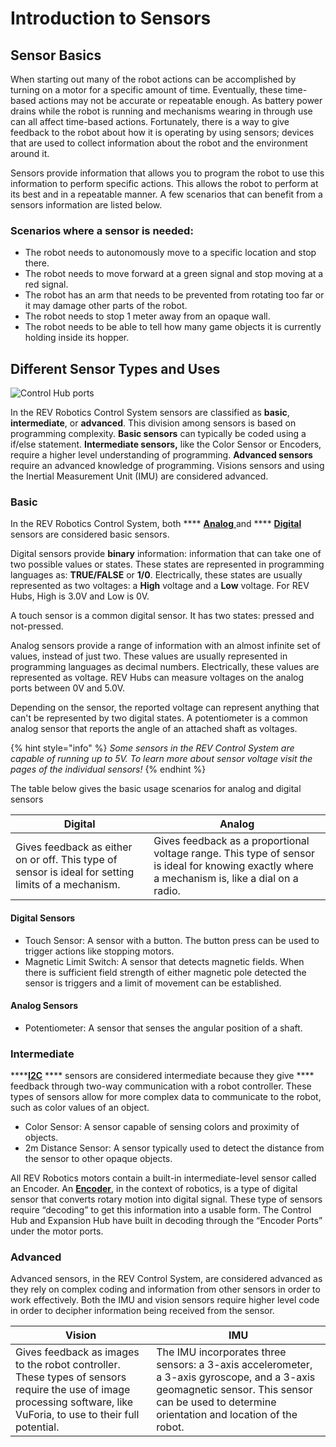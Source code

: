 # Introduction to Sensors

## **Sensor Basics**&#x20;

When starting out many of the robot actions can be accomplished by turning on a motor for a specific amount of time. Eventually, these time-based actions may not be accurate or repeatable enough. As battery power drains while the robot is running and mechanisms wearing in through use can all affect time-based actions. Fortunately, there is a way to give feedback to the robot about how it is operating by using sensors; devices that are used to collect information about the robot and the environment around it.&#x20;

Sensors provide information that allows you to program the robot to use this information to perform specific actions. This allows the robot to perform at its best and in a repeatable manner. A few scenarios that can benefit from a sensors information are listed below.

### **Scenarios where a sensor is needed:**

* The robot needs to autonomously move to a specific location and stop there.
* The robot needs to move forward at a green signal and stop moving at a red signal.
* The robot has an arm that needs to be prevented from rotating too far or it may damage other parts of the robot.
* The robot needs to stop 1 meter away from an opaque wall.
* The robot needs to be able to tell how many game objects it is currently holding inside its hopper.

## Different Sensor Types and Uses

![Control Hub ports](https://2589213514-files.gitbook.io/\~/files/v0/b/gitbook-x-prod.appspot.com/o/spaces%2FUOOiQ4S2QcMWmVoSmeQ8%2Fuploads%2FkWbw3MdzaUZmTqoJ3YNs%2Fintro%20to%20sensors.png?alt=media\&token=4ff0628f-5ab3-443e-8869-1f328f147f47)

In the REV Robotics Control System sensors are classified as **basic**, **intermediate**, or **advanced**. This division among sensors is based on programming complexity. **Basic sensors** can typically be coded using a if/else statement. **Intermediate sensors,** like the Color Sensor or Encoders, require a higher level understanding of programming. **Advanced sensors** require an advanced knowledge of programming. Visions sensors and using the Inertial Measurement Unit (IMU) are considered advanced.&#x20;

### Basic

In the REV Robotics Control System, both **** [**Analog** ](analog.md)and **** [**Digital** ](digital.md)sensors are considered basic sensors.

Digital sensors provide **binary** information: information that can take one of two possible values or states. These states are represented in programming languages as: **TRUE/FALSE** or **1/0**. Electrically, these states are usually represented as two voltages: a **High** voltage and a **Low** voltage. For REV Hubs, High is 3.0V and Low is 0V.&#x20;

A touch sensor is a common digital sensor. It has two states: pressed and not-pressed.

Analog sensors provide a range of information with an almost infinite set of values, instead of just two. These values are usually represented in programming languages as decimal numbers. Electrically, these values are represented as voltage. REV Hubs can measure voltages on the analog ports between 0V and 5.0V.&#x20;

Depending on the sensor, the reported voltage can represent anything that can't be represented by two digital states. A potentiometer is a common analog sensor that reports the angle of an attached shaft as voltages.

{% hint style="info" %}
_Some sensors in the REV Control System are capable of running up to 5V. To learn more about sensor voltage visit the pages of the individual sensors!_
{% endhint %}

The table below gives the basic usage scenarios for analog and digital sensors

| Digital                                                                                             | Analog                                                                                                                                         |
| --------------------------------------------------------------------------------------------------- | ---------------------------------------------------------------------------------------------------------------------------------------------- |
| Gives feedback as either on or off. This type of sensor is ideal for setting limits of a mechanism. | Gives feedback as a proportional voltage range. This type of sensor is ideal for knowing exactly where a mechanism is, like a dial on a radio. |

#### Digital Sensors&#x20;

* Touch Sensor: A sensor with a button. The button press can be used to trigger actions like stopping motors.
* Magnetic Limit Switch: A sensor that detects magnetic fields. When there is sufficient field strength of either magnetic pole detected the sensor is triggers and a limit of movement can be established.&#x20;

#### Analog Sensors

* Potentiometer: A sensor that senses the angular position of a shaft.

### Intermediate&#x20;

****[**I2C**](i2c/) **** sensors are considered intermediate because they give **** feedback through two-way communication with a robot controller. These types of sensors allow for more complex data to communicate to the robot, such as color values of an object.&#x20;

* Color Sensor: A sensor capable of sensing colors and proximity of objects.&#x20;
* 2m Distance Sensor: A sensor typically used to detect the distance from the sensor to other opaque objects.&#x20;

All REV Robotics motors contain a built-in intermediate-level sensor called an Encoder. An [**Encoder**](encoders/), in the context of robotics, is a type of digital sensor that converts rotary motion into digital signal. These type of sensors require “decoding” to get this information into a usable form. The Control Hub and Expansion Hub have built in decoding through the “Encoder Ports” under the motor ports.

### Advanced

Advanced sensors, in the REV Control System, are considered advanced as they rely on complex coding and information from other sensors in order to work effectively. Both the IMU and vision sensors require higher level code in order to decipher information being received from the sensor.&#x20;

| Vision                                                                                                                                                               | IMU                                                                                                                                                                                            |
| -------------------------------------------------------------------------------------------------------------------------------------------------------------------- | ---------------------------------------------------------------------------------------------------------------------------------------------------------------------------------------------- |
| Gives feedback as images to the robot controller. These types of sensors require the use of image processing software, like VuForia, to use to their full potential. |  The IMU incorporates three sensors: a 3-axis accelerometer, a 3-axis gyroscope, and a 3-axis geomagnetic sensor. This sensor can be used to determine orientation and location of the robot.  |
